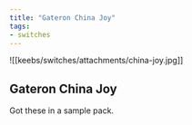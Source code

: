 ```yaml
---
title: "Gateron China Joy"
tags:
- switches
---
```


![[keebs/switches/attachments/china-joy.jpg]]

## Gateron China Joy

Got these in a sample pack.
